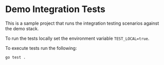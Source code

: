 # Demo Integration Tests

This is a sample project that runs the integration testing scenarios against the demo stack.

To run the tests locally set the environment variable `TEST_LOCAL=true`.

To execute tests run the following:
```shell
go test .
```